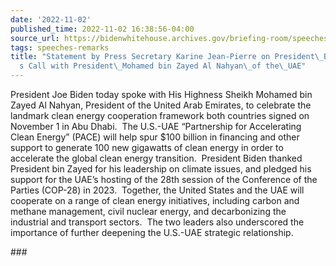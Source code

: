 ```yaml
---
date: '2022-11-02'
published_time: 2022-11-02 16:38:56-04:00
source_url: https://bidenwhitehouse.archives.gov/briefing-room/speeches-remarks/2022/11/02/statement-by-press-secretary-karine-jean-pierre-on-president-bidens-call-with-president-mohamed-bin-zayed-al-nahyan-of-the-uae/
tags: speeches-remarks
title: "Statement by Press Secretary Karine Jean-Pierre on President\_Biden\u2019\
  s Call with President\_Mohamed bin Zayed Al Nahyan\_of the\_UAE"
---
```

 
President Joe Biden today spoke with His Highness Sheikh Mohamed bin
Zayed Al Nahyan, President of the United Arab Emirates, to celebrate the
landmark clean energy cooperation framework both countries signed on
November 1 in Abu Dhabi.  The U.S.-UAE “Partnership for Accelerating
Clean Energy” (PACE) will help spur $100 billion in financing and other
support to generate 100 new gigawatts of clean energy in order to
accelerate the global clean energy transition.  President Biden thanked
President bin Zayed for his leadership on climate issues, and pledged
his support for the UAE’s hosting of the 28th session of the Conference
of the Parties (COP-28) in 2023.  Together, the United States and the
UAE will cooperate on a range of clean energy initiatives, including
carbon and methane management, civil nuclear energy, and decarbonizing
the industrial and transport sectors.  The two leaders also underscored
the importance of further deepening the U.S.-UAE strategic relationship.

\###

